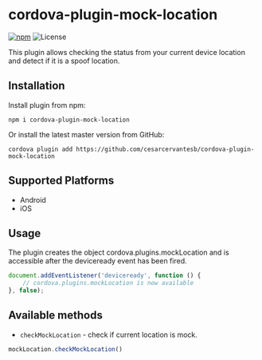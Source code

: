 # cordova-plugin-mock-location

[![npm](https://img.shields.io/github/package-json/v/cesarcervantesb/cordova-plugin-mock-location
)](https://github.com/cesarcervantesb/cordova-plugin-mock-location/)
![License](https://img.shields.io/github/license/cesarcervantesb/cordova-plugin-mock-location?color=orange)

This plugin allows checking the status from your current device location and detect if it is a spoof location.

## Installation

Install plugin from npm:

```
npm i cordova-plugin-mock-location
```

Or install the latest master version from GitHub:

```
cordova plugin add https://github.com/cesarcervantesb/cordova-plugin-mock-location
```

## Supported Platforms

- Android
- iOS

## Usage

The plugin creates the object cordova.plugins.mockLocation and is accessible after the deviceready event has been fired.

```js
document.addEventListener('deviceready', function () {
    // cordova.plugins.mockLocation is now available
}, false);
```

## Available methods

- `checkMockLocation` - check if current location is mock.
```js
mockLocation.checkMockLocation()
```
